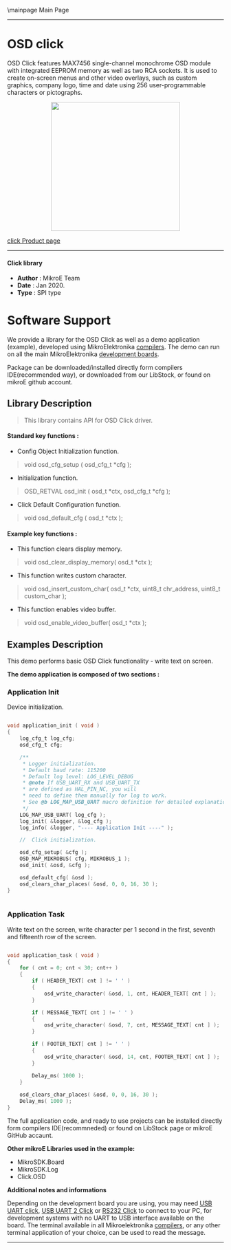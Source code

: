 \mainpage Main Page
 
 

---
# OSD click

OSD Click features MAX7456 single-channel monochrome OSD module with integrated EEPROM memory as well as two RCA sockets. It is used to create on-screen menus and other video overlays, such as custom graphics, company logo, time and date using 256 user-programmable characters or pictographs.

<p align="center">
  <img src="https://download.mikroe.com/images/click_for_ide/osd_click.png" height=300px>
</p>

[click Product page](https://www.mikroe.com/osd-click)

---


#### Click library 

- **Author**        : MikroE Team
- **Date**          : Jan 2020.
- **Type**          : SPI type


# Software Support

We provide a library for the OSD Click 
as well as a demo application (example), developed using MikroElektronika 
[compilers](https://shop.mikroe.com/compilers). 
The demo can run on all the main MikroElektronika [development boards](https://shop.mikroe.com/development-boards).

Package can be downloaded/installed directly form compilers IDE(recommended way), or downloaded from our LibStock, or found on mikroE github account. 

## Library Description

> This library contains API for OSD Click driver.

#### Standard key functions :

- Config Object Initialization function.
> void osd_cfg_setup ( osd_cfg_t *cfg ); 
 
- Initialization function.
> OSD_RETVAL osd_init ( osd_t *ctx, osd_cfg_t *cfg );

- Click Default Configuration function.
> void osd_default_cfg ( osd_t *ctx );


#### Example key functions :

- This function clears display memory.
> void osd_clear_display_memory( osd_t *ctx );

 
- This function writes custom character.
> void osd_insert_custom_char( osd_t *ctx, uint8_t chr_address, uint8_t custom_char );


- This function enables video buffer.
> void osd_enable_video_buffer( osd_t *ctx );


## Examples Description

This demo performs basic OSD Click functionality - write text on
screen.

**The demo application is composed of two sections :**

### Application Init 

Device initialization.

```c

void application_init ( void )
{
    log_cfg_t log_cfg;
    osd_cfg_t cfg;

    /** 
     * Logger initialization.
     * Default baud rate: 115200
     * Default log level: LOG_LEVEL_DEBUG
     * @note If USB_UART_RX and USB_UART_TX 
     * are defined as HAL_PIN_NC, you will 
     * need to define them manually for log to work. 
     * See @b LOG_MAP_USB_UART macro definition for detailed explanation.
     */
    LOG_MAP_USB_UART( log_cfg );
    log_init( &logger, &log_cfg );
    log_info( &logger, "---- Application Init ----" );

    //  Click initialization.

    osd_cfg_setup( &cfg );
    OSD_MAP_MIKROBUS( cfg, MIKROBUS_1 );
    osd_init( &osd, &cfg );

    osd_default_cfg( &osd );
    osd_clears_char_places( &osd, 0, 0, 16, 30 );
}
  
```

### Application Task

Write text on the screen, write character per 1 second
in the first, seventh and fifteenth row of the screen.

```c

void application_task ( void )
{
    for ( cnt = 0; cnt < 30; cnt++ )
    {
        if ( HEADER_TEXT[ cnt ] != ' ' )
        {
            osd_write_character( &osd, 1, cnt, HEADER_TEXT[ cnt ] );
        }

        if ( MESSAGE_TEXT[ cnt ] != ' ' )
        {
            osd_write_character( &osd, 7, cnt, MESSAGE_TEXT[ cnt ] );
        }

        if ( FOOTER_TEXT[ cnt ] != ' ' )
        {
            osd_write_character( &osd, 14, cnt, FOOTER_TEXT[ cnt ] );
        }

        Delay_ms( 1000 );
    }
    
    osd_clears_char_places( &osd, 0, 0, 16, 30 );
    Delay_ms( 1000 );
}  

```


The full application code, and ready to use projects can be  installed directly form compilers IDE(recommneded) or found on LibStock page or mikroE GitHub accaunt.

**Other mikroE Libraries used in the example:** 

- MikroSDK.Board
- MikroSDK.Log
- Click.OSD

**Additional notes and informations**

Depending on the development board you are using, you may need 
[USB UART click](https://shop.mikroe.com/usb-uart-click), 
[USB UART 2 Click](https://shop.mikroe.com/usb-uart-2-click) or 
[RS232 Click](https://shop.mikroe.com/rs232-click) to connect to your PC, for 
development systems with no UART to USB interface available on the board. The 
terminal available in all Mikroelektronika 
[compilers](https://shop.mikroe.com/compilers), or any other terminal application 
of your choice, can be used to read the message.



---
